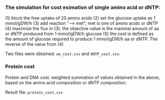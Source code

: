 ### The simulation for cost esimation of single amino acid or dNTP:  
(1) block the free uptake of 20 amino acids
(2) set the glucose uptake as 1 mmol/gDW/h
(3) add reaction "--> met", met is one of amino acids or dNTP  
(4) maximize the flux in (3), the objective value is the maximal amount of aa or dNTP produced from 1 mmol/gDW/h glucose
(5) the cost is defined as the amount of glucose required to produce 1 mmol/gDW/h aa or dNTP. The reverse of the value from (4) 

Two files were obtained: `aa_cost.csv` and `dNTP_cost.csv`.

### Protein cost
Protein and DNA cost: weighted summation of values obtained in the above, based on the amino acid composition or dNTP composition.
  
Result file: `protein_cost.csv`